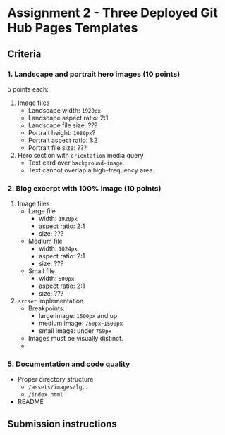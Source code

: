 # Assignment 2 - Three Deployed Git Hub Pages Templates

## Criteria
### 1. Landscape and portrait hero images (10 points)
5 points each:
1. Image files
    - Landscape width: `1920px`
    - Landscape aspect ratio: 2:1
    - Landscape file size: ???
    - Portrait height: `1080px`?
    - Portrait aspect ratio: 1:2
    - Portrait file size: ???
2. Hero section with `orientation` media query
    - Text card over `background-image`.
    - Text cannot overlap a high-frequency area.

### 2. Blog excerpt with 100% image (10 points)
1. Image files
    - Large file
        - width: `1920px`
        - aspect ratio: 2:1
        - size: ???
    - Medium file
        - width: `1024px`
        - aspect ratio: 2:1
        - size: ???
    - Small file
        - width: `500px`
        - aspect ratio: 2:1
        - size: ???
2. `srcset` implementation 
    - Breakpoints:
        - large image: `1500px` and up
        - medium image: `750px`-`1500px`
        - small image: under `750px`
    - Images must be visually distinct.
    - 

### 5. Documentation and code quality
- Proper directory structure
    - `/assets/images/lg...`
    - `/index.html`
- README

## Submission instructions
